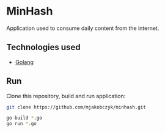 # MinHash

Application used to consume daily content from the internet.

## Technologies used

* [Golang](https://golang.org/)

## Run

Clone this repository, build and run application:

```bash
git clone https://github.com/mjakobczyk/minhash.git
```

```bash
go build *.go
go run *.go
```